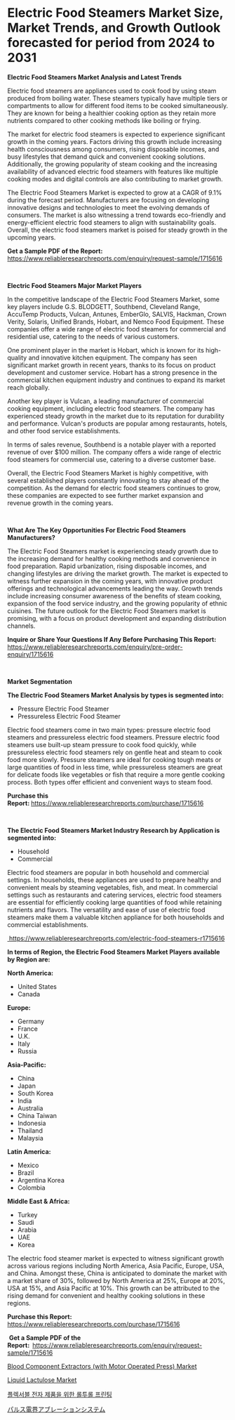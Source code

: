 <p><h1>Electric Food Steamers Market Size, Market Trends, and Growth Outlook forecasted for period from 2024 to 2031</h1></p><p><strong>Electric Food Steamers Market Analysis and Latest Trends</strong></p>
<p><p>Electric food steamers are appliances used to cook food by using steam produced from boiling water. These steamers typically have multiple tiers or compartments to allow for different food items to be cooked simultaneously. They are known for being a healthier cooking option as they retain more nutrients compared to other cooking methods like boiling or frying.</p><p>The market for electric food steamers is expected to experience significant growth in the coming years. Factors driving this growth include increasing health consciousness among consumers, rising disposable incomes, and busy lifestyles that demand quick and convenient cooking solutions. Additionally, the growing popularity of steam cooking and the increasing availability of advanced electric food steamers with features like multiple cooking modes and digital controls are also contributing to market growth.</p><p>The Electric Food Steamers Market is expected to grow at a CAGR of 9.1% during the forecast period. Manufacturers are focusing on developing innovative designs and technologies to meet the evolving demands of consumers. The market is also witnessing a trend towards eco-friendly and energy-efficient electric food steamers to align with sustainability goals. Overall, the electric food steamers market is poised for steady growth in the upcoming years.</p></p>
<p><strong>Get a Sample PDF of the Report:&nbsp;</strong> <a href="https://www.reliableresearchreports.com/enquiry/request-sample/1715616">https://www.reliableresearchreports.com/enquiry/request-sample/1715616</a></p>
<p>&nbsp;</p>
<p><strong>Electric Food Steamers Major Market Players</strong></p>
<p><p>In the competitive landscape of the Electric Food Steamers Market, some key players include G.S. BLODGETT, Southbend, Cleveland Range, AccuTemp Products, Vulcan, Antunes, EmberGlo, SALVIS, Hackman, Crown Verity, Solaris, Unified Brands, Hobart, and Nemco Food Equipment. These companies offer a wide range of electric food steamers for commercial and residential use, catering to the needs of various customers.</p><p>One prominent player in the market is Hobart, which is known for its high-quality and innovative kitchen equipment. The company has seen significant market growth in recent years, thanks to its focus on product development and customer service. Hobart has a strong presence in the commercial kitchen equipment industry and continues to expand its market reach globally.</p><p>Another key player is Vulcan, a leading manufacturer of commercial cooking equipment, including electric food steamers. The company has experienced steady growth in the market due to its reputation for durability and performance. Vulcan's products are popular among restaurants, hotels, and other food service establishments.</p><p>In terms of sales revenue, Southbend is a notable player with a reported revenue of over $100 million. The company offers a wide range of electric food steamers for commercial use, catering to a diverse customer base.</p><p>Overall, the Electric Food Steamers Market is highly competitive, with several established players constantly innovating to stay ahead of the competition. As the demand for electric food steamers continues to grow, these companies are expected to see further market expansion and revenue growth in the coming years.</p></p>
<p>&nbsp;</p>
<p><strong>What Are The Key Opportunities For Electric Food Steamers Manufacturers?</strong></p>
<p><p>The Electric Food Steamers market is experiencing steady growth due to the increasing demand for healthy cooking methods and convenience in food preparation. Rapid urbanization, rising disposable incomes, and changing lifestyles are driving the market growth. The market is expected to witness further expansion in the coming years, with innovative product offerings and technological advancements leading the way. Growth trends include increasing consumer awareness of the benefits of steam cooking, expansion of the food service industry, and the growing popularity of ethnic cuisines. The future outlook for the Electric Food Steamers market is promising, with a focus on product development and expanding distribution channels.</p></p>
<p><strong>Inquire or Share Your Questions If Any Before Purchasing This Report:</strong> <a href="https://www.reliableresearchreports.com/enquiry/pre-order-enquiry/1715616">https://www.reliableresearchreports.com/enquiry/pre-order-enquiry/1715616</a></p>
<p>&nbsp;</p>
<p><strong>Market Segmentation</strong></p>
<p><strong>The Electric Food Steamers Market Analysis by types is segmented into:</strong></p>
<p><ul><li>Pressure Electric Food Steamer</li><li>Pressureless Electric Food Steamer</li></ul></p>
<p><p>Electric food steamers come in two main types: pressure electric food steamers and pressureless electric food steamers. Pressure electric food steamers use built-up steam pressure to cook food quickly, while pressureless electric food steamers rely on gentle heat and steam to cook food more slowly. Pressure steamers are ideal for cooking tough meats or large quantities of food in less time, while pressureless steamers are great for delicate foods like vegetables or fish that require a more gentle cooking process. Both types offer efficient and convenient ways to steam food.</p></p>
<p><strong>Purchase this Report:&nbsp;</strong><a href="https://www.reliableresearchreports.com/purchase/1715616">https://www.reliableresearchreports.com/purchase/1715616</a></p>
<p>&nbsp;</p>
<p><strong>The Electric Food Steamers Market Industry Research by Application is segmented into:</strong></p>
<p><ul><li>Household</li><li>Commercial</li></ul></p>
<p><p>Electric food steamers are popular in both household and commercial settings. In households, these appliances are used to prepare healthy and convenient meals by steaming vegetables, fish, and meat. In commercial settings such as restaurants and catering services, electric food steamers are essential for efficiently cooking large quantities of food while retaining nutrients and flavors. The versatility and ease of use of electric food steamers make them a valuable kitchen appliance for both households and commercial establishments.</p></p>
<p><a href="https://www.reliableresearchreports.com/electric-food-steamers-r1715616">&nbsp;https://www.reliableresearchreports.com/electric-food-steamers-r1715616</a></p>
<p><strong>In terms of Region, the Electric Food Steamers Market Players available by Region are:</strong></p>
<p>
    <p> <strong> North America: </strong>
        <ul>
            <li>United States</li>
            <li>Canada</li>
        </ul>
        </p> 
    <p> <strong> Europe: </strong>
        <ul>
            <li>Germany</li>
            <li>France</li>
            <li>U.K.</li>
            <li>Italy</li>
            <li>Russia</li>
        </ul>
        </p> 
    <p> <strong> Asia-Pacific: </strong>
        <ul>
            <li>China</li>
            <li>Japan</li>
            <li>South Korea</li>
            <li>India</li>
            <li>Australia</li>
            <li>China Taiwan</li>
            <li>Indonesia</li>
            <li>Thailand</li>
            <li>Malaysia</li>
        </ul>
        </p> 
    <p> <strong> Latin America: </strong>
        <ul>
            <li>Mexico</li>
            <li>Brazil</li>
            <li>Argentina Korea</li>
            <li>Colombia</li>
        </ul>
        </p> 
    <p> <strong> Middle East & Africa: </strong>
        <ul>
            <li>Turkey</li>
            <li>Saudi</li>
            <li>Arabia</li>
            <li>UAE</li>
            <li>Korea</li>
        </ul>
    </p>
    </p>
<p><p>The electric food steamer market is expected to witness significant growth across various regions including North America, Asia Pacific, Europe, USA, and China. Amongst these, China is anticipated to dominate the market with a market share of 30%, followed by North America at 25%, Europe at 20%, USA at 15%, and Asia Pacific at 10%. This growth can be attributed to the rising demand for convenient and healthy cooking solutions in these regions.</p></p>
<p><strong>Purchase this Report: </strong><a href="https://www.reliableresearchreports.com/purchase/1715616">https://www.reliableresearchreports.com/purchase/1715616</a></p>
<p>&nbsp;<strong>Get a Sample PDF of the Report:&nbsp;&nbsp;</strong><a href="https://www.reliableresearchreports.com/enquiry/request-sample/1715616">https://www.reliableresearchreports.com/enquiry/request-sample/1715616</a></p>
<p><strong></strong></p>
<p><p><a href="https://github.com/NorbertYates/Market-Research-Report-List-5/blob/main/blood-component-extractors-with-motor-operated-press-market.md">Blood Component Extractors (with Motor Operated Press) Market</a></p><p><a href="https://github.com/prosalinda88/Market-Research-Report-List-4/blob/main/liquid-lactulose-market.md">Liquid Lactulose Market</a></p><p><a href="https://github.com/rustymarie2024/Market-Research-Report-List-1/blob/main/1212276124204.md">플렉서블 전자 제품을 위한 롤투롤 프린팅</a></p><p><a href="https://github.com/luffiazaza/Market-Research-Report-List-2/blob/main/3139854113640.md">パルス電界アブレーションシステム</a></p></p>